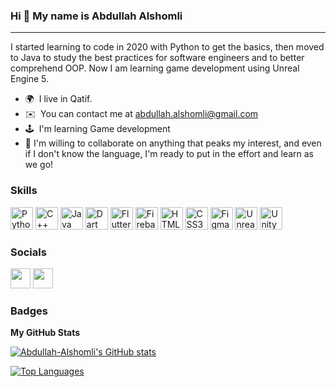 ### Hi 👋 My name is Abdullah Alshomli
<hr>


I started learning to code in 2020 with Python to get the basics, then moved to Java to study the best practices for software engineers and to better comprehend OOP. Now I am learning game development using Unreal Engine 5.

* 🌍  I live in Qatif.
* ✉️  You can contact me at [abdullah.alshomli@gmail.com](mailto:abdullah.alshomli@gmail.com)
* 🕹️  I'm learning Game development
* 🤝  I'm willing to collaborate on anything that peaks my interest, and even if I don't know the language, I'm ready to put in the effort and learn as we go!

### Skills

<p align="left">
<a href="https://www.python.org/" target="_blank" rel="noreferrer"><img src="https://raw.githubusercontent.com/danielcranney/readme-generator/main/public/icons/skills/python-colored.svg" width="36" height="36" alt="Python" /></a>
<a href="https://learn.microsoft.com/en-us/cpp/windows/latest-supported-vc-redist?view=msvc-170" target="_blank" rel="noreferrer"><img src="https://cdn-icons-png.flaticon.com/512/6132/6132222.png" width="36" height="36" alt="C++" /></a>
<a href="https://www.oracle.com/java/" target="_blank" rel="noreferrer"><img src="https://raw.githubusercontent.com/danielcranney/readme-generator/main/public/icons/skills/java-colored.svg" width="36" height="36" alt="Java" /></a>
<a href="https://dart.dev/" target="_blank" rel="noreferrer"><img src="https://raw.githubusercontent.com/danielcranney/readme-generator/main/public/icons/skills/dart-colored.svg" width="36" height="36" alt="Dart" /></a>
<a href="https://flutter.dev/" target="_blank" rel="noreferrer"><img src="https://raw.githubusercontent.com/danielcranney/readme-generator/main/public/icons/skills/flutter-colored.svg" width="36" height="36" alt="Flutter" /></a> 
<a href="https://firebase.google.com/" target="_blank" rel="noreferrer"><img src="https://raw.githubusercontent.com/danielcranney/readme-generator/main/public/icons/skills/firebase-colored.svg" width="36" height="36" alt="Firebase" /></a>
<a href="https://developer.mozilla.org/en-US/docs/Glossary/HTML5" target="_blank" rel="noreferrer"><img src="https://raw.githubusercontent.com/danielcranney/readme-generator/main/public/icons/skills/html5-colored.svg" width="36" height="36" alt="HTML5" /></a>
<a href="https://www.w3.org/TR/CSS/#css" target="_blank" rel="noreferrer"><img src="https://raw.githubusercontent.com/danielcranney/readme-generator/main/public/icons/skills/css3-colored.svg" width="36" height="36" alt="CSS3" /></a>
<a href="https://www.figma.com/" target="_blank" rel="noreferrer"><img src="https://raw.githubusercontent.com/danielcranney/readme-generator/main/public/icons/skills/figma-colored.svg" width="36" height="36" alt="Figma" /></a>
<a href="https://www.unrealengine.com/en-US/unreal-engine-5" target="_blank" rel="noreferrer"><img src="https://cdn.iconscout.com/icon/free/png-256/unreal-engine-2749375-2284765.png" width="36" height="36" alt="Unreal Engine 5" /></a>
<a href="https://cdn.freebiesupply.com/logos/large/2x/unity-69-logo-png-transparent.png" target="_blank" rel="noreferrer"><img src="https://cdn.freebiesupply.com/logos/large/2x/unity-69-logo-png-transparent.png" width="36" height="36" alt="Unity Game Engine" /></a>
</p>




### Socials

<p align="left"> <a href="https://github.com/Abdullah-Alshomli" target="_blank" rel="noreferrer"><img src="https://raw.githubusercontent.com/danielcranney/readme-generator/main/public/icons/socials/github-dark.svg" width="32" height="32" /></a> <a href="https://www.linkedin.com/in/abdullah-alshomli/" target="_blank" rel="noreferrer"><img src="https://raw.githubusercontent.com/danielcranney/readme-generator/main/public/icons/socials/linkedin.svg" width="32" height="32" /></a> </p>



### Badges

<b>My GitHub Stats</b>

<a href="http://www.github.com/Abdullah-Alshomli"><img src="https://github-readme-stats.vercel.app/api?username=Abdullah-Alshomli&show_icons=true&hide=&count_private=true&title_color=0891b2&text_color=ffffff&icon_color=0891b2&bg_color=1c1917&hide_border=true&show_icons=true" alt="Abdullah-Alshomli's GitHub stats" /></a>

<a href="https://github.com/Abdullah-Alshomli" align="left"><img src="https://github-readme-stats.vercel.app/api/top-langs/?username=Abdullah-Alshomli&langs_count=10&title_color=0891b2&text_color=ffffff&icon_color=0891b2&bg_color=1c1917&hide_border=true&locale=en&custom_title=Top%20%Languages" alt="Top Languages" /></a>
